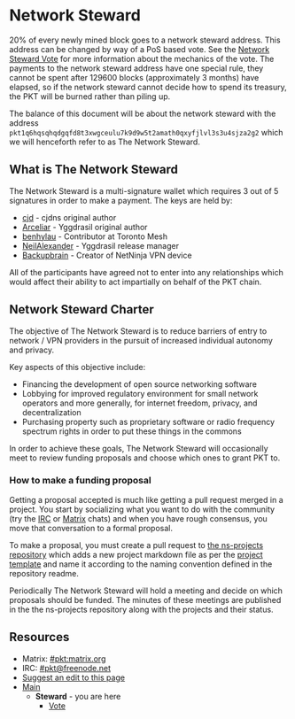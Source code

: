# Network Steward

20% of every newly mined block goes to a network steward address.
This address can be changed by way of a PoS based vote. See the
[Network Steward Vote](https://pkt.cash/steward/vote) for more information
about the mechanics of the vote. The payments to the network steward address
have one special rule, they cannot be spent after 129600 blocks
(approximately 3 months) have elapsed, so if the network steward cannot decide
how to spend its treasury, the PKT will be burned rather than piling up.

The balance of this document will be about the network steward with the address
`pkt1q6hqsqhqdgqfd8t3xwgceulu7k9d9w5t2amath0qxyfjlvl3s3u4sjza2g2` which we will
henceforth refer to as The Network Steward.

## What is The Network Steward

The Network Steward is a multi-signature wallet which requires 3 out of 5
signatures in order to make a payment. The keys are held by:

* [cjd](https://github.com/cjdelisle) - cjdns original author
* [Arceliar](https://github.com/Arceliar) - Yggdrasil original author
* [benhylau](https://github.com/benhylau) - Contributor at Toronto Mesh
* [NeilAlexander](https://github.com/neilalexander) - Yggdrasil release manager
* [Backupbrain](https://github.com/backupbrain) - Creator of NetNinja VPN device

All of the participants have agreed not to enter into any relationships which
would affect their ability to act impartially on behalf of the PKT chain.

## Network Steward Charter

The objective of The Network Steward is to reduce barriers of entry to
network / VPN providers in the pursuit of increased individual autonomy
and privacy.

Key aspects of this objective include:

* Financing the development of open source networking software
* Lobbying for improved regulatory environment for small network operators
and more generally, for internet freedom, privacy, and decentralization
* Purchasing property such as proprietary software or radio frequency spectrum
rights in order to put these things in the commons

In order to achieve these goals, The Network Steward will occasionally meet to
review funding proposals and choose which ones to grant PKT to.

### How to make a funding proposal

Getting a proposal accepted is much like getting a pull request merged in a
project. You start by socializing what you want to do with the community
(try the [IRC](https://kiwiirc.com/nextclient/irc.freenode.net/pkt?nick=pktwow)
or [Matrix](https://riot.im/app/#/room/#pkt:m.trnsz.com) chats) and when you
have rough consensus, you move that conversation to a formal proposal.

To make a proposal, you must create a pull request to
[the ns-projects repository](https://github.com/pkt-cash/ns-projects) which
adds a new project markdown file as per the
[project template](https://github.com/pkt-cash/ns-projects/template.md) and
name it according to the naming convention defined in the repository readme.

Periodically The Network Steward will hold a meeting and decide on which
proposals should be funded. The minutes of these meetings are published in
the the ns-projects repository along with the projects and their status.

## Resources

* Matrix: [#pkt:matrix.org](https://riot.im/app/#/room/#pkt:m.trnsz.com)
* IRC: [#pkt@freenode.net](https://kiwiirc.com/nextclient/irc.freenode.net/pkt?nick=pktwow)
* [Suggest an edit to this page](https://github.com/pkt-cash/www.pkt.cash/edit/master/steward/index.md)
* [Main](https://pkt.cash/)
  * **Steward** - you are here
    * [Vote](https://pkt.cash/steward/vote)